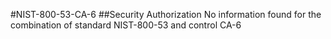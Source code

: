 #NIST-800-53-CA-6
##Security Authorization
No information found for the combination of standard NIST-800-53 and control CA-6
